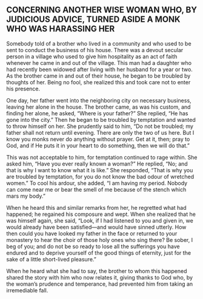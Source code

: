 ## CONCERNING ANOTHER WISE WOMAN WHO, BY JUDICIOUS ADVICE, TURNED ASIDE A MONK WHO WAS HARASSING HER

Somebody told of a brother who lived in a community and who used to be sent to conduct the business of his house. There was a devout secular person in a village who used to give him hospitality as an act of faith whenever he came in and out of the village. This man had a daughter who had recently been widowed after living with her husband for a year or two. As the brother came in and out of their house, he began to be troubled by thoughts of her. Being no fool, she realized this and took care not to enter his presence.

One day, her father went into the neighboring city on necessary business, leaving her alone in the house. The brother came, as was his custom, and finding her alone, he asked, “Where is your father?” She replied, “He has gone into the city.” Then he began to be troubled by temptation and wanted to throw himself on her. She prudently said to him, “Do not be troubled; my father shall not return until evening. There are only the two of us here. But I know you monks never do anything without prayer. Get at it, then; pray to God, and if He puts it in your heart to do something, then we will do that.”

This was not acceptable to him, for temptation continued to rage within. She asked him, “Have you ever really known a woman?” He replied, “No; and that is why I want to know what it is like.” She responded, “That is why you are troubled by temptation, for you do not know the bad odour of wretched women.” To cool his ardour, she added, “I am having my period. Nobody can come near me or bear the smell of me because of the stench which mars my body.” 

When he heard this and similar remarks from her, he regretted what had happened; he regained his composure and wept. When she realized that he was himself again, she said, “Look, if I had listened to you and given in, we would already have been satisfied—and would have sinned utterly. How then could you have looked my father in the face or returned to your monastery to hear the choir of those holy ones who sing there? Be sober, I beg of you; and do not be so ready to lose all the sufferings you have endured and to deprive yourself of the good things of eternity, just for the sake of a little short-lived pleasure.”

When he heard what she had to say, the brother to whom this happened shared the story with him who now relates it, giving thanks to God who, by the woman’s prudence and temperance, had prevented him from taking an irremediable fall.
